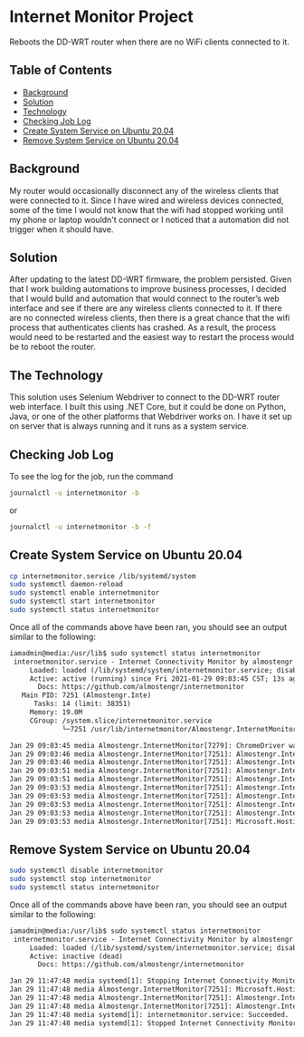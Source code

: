 # Internet Monitor Project

Reboots the DD-WRT router when there are no WiFi clients connected to it.

## Table of Contents

* [Background](#background)
* [Solution](#solution)
* [Technology](#the-technology)
* [Checking Job Log](#checking-job-log)
* [Create System Service on Ubuntu 20.04](#create-system-service-on-ubuntu-2004)
* [Remove System Service on Ubuntu 20.04](#remove-system-service-on-ubuntu-2004)

## Background

My router would occasionally disconnect any of the wireless clients that were connected to it. Since
I have wired and wireless devices connected, some of the time I would not know that the wifi had
stopped working until my phone or laptop wouldn't connect or I noticed that a automation did not
trigger when it should have.

## Solution

After updating to the latest DD-WRT firmware, the problem persisted.  Given that I work building
automations to improve business processes, I decided that I would build and automation that would
connect to the router’s web interface and see if there are any wireless clients connected to it.
If there are no connected wireless clients, then there is a great chance that the wifi process that
authenticates clients has crashed.  As a result, the process would need to be restarted and the easiest
way to restart the process would be to reboot the router.

## The Technology

This solution uses Selenium Webdriver to connect to the DD-WRT router web interface. I built this using
.NET Core, but it could be done on Python, Java, or one of the other platforms that Webdriver works on.
I have it set up on server that is always running and it runs as a system service.

## Checking Job Log

To see the log for the job, run the command

```sh
journalctl -u internetmonitor -b
```

or

```sh
journalctl -u internetmonitor -b -f
```

## Create System Service on Ubuntu 20.04

```bash
cp internetmonitor.service /lib/systemd/system
sudo systemctl daemon-reload
sudo systemctl enable internetmonitor
sudo systemctl start internetmonitor
sudo systemctl status internetmonitor
```

Once all of the commands above have been ran, you should see an output similar to the following:

```txt
iamadmin@media:/usr/lib$ sudo systemctl status internetmonitor
 internetmonitor.service - Internet Connectivity Monitor by almostengr
     Loaded: loaded (/lib/systemd/system/internetmonitor.service; disabled; vendor preset: enabled)
     Active: active (running) since Fri 2021-01-29 09:03:45 CST; 13s ago
       Docs: https://github.com/almostengr/internetmonitor
   Main PID: 7251 (Almostengr.Inte)
      Tasks: 14 (limit: 38351)
     Memory: 19.0M
     CGroup: /system.slice/internetmonitor.service
             └─7251 /usr/lib/internetmonitor/Almostengr.InternetMonitor

Jan 29 09:03:45 media Almostengr.InternetMonitor[7279]: ChromeDriver was started successfully.
Jan 29 09:03:46 media Almostengr.InternetMonitor[7251]: Almostengr.InternetMonitor.Worker[0] Performing checks at 01/29/2021 09:03:46 -06:00
Jan 29 09:03:46 media Almostengr.InternetMonitor[7251]: Almostengr.InternetMonitor.Worker[0] Converting router URL
Jan 29 09:03:51 media Almostengr.InternetMonitor[7251]: Almostengr.InternetMonitor.Worker[0] Wireless clients are connected. 11 devices found
Jan 29 09:03:51 media Almostengr.InternetMonitor[7251]: Almostengr.InternetMonitor.Worker[0] Checking the modem status page
Jan 29 09:03:53 media Almostengr.InternetMonitor[7251]: Almostengr.InternetMonitor.Worker[0] Checking the CM State page
Jan 29 09:03:53 media Almostengr.InternetMonitor[7251]: Almostengr.InternetMonitor.Worker[0] Browser has been closed
Jan 29 09:03:53 media Almostengr.InternetMonitor[7251]: Almostengr.InternetMonitor.Worker[0] Done performing checks at 01/29/2021 09:03:53 -06:00
Jan 29 09:03:53 media Almostengr.InternetMonitor[7251]: Almostengr.InternetMonitor.Worker[0] Sleeping for 600 seconds
Jan 29 09:03:53 media Almostengr.InternetMonitor[7251]: Microsoft.Hosting.Lifetime[0] Application started. Hosting environment: Production; Content root path>
```

## Remove System Service on Ubuntu 20.04

```sh
sudo systemctl disable internetmonitor
sudo systemctl stop internetmonitor
sudo systemctl status internetmonitor
```

Once all of the commands above have been ran, you should see an output similar to the following:

```txt
iamadmin@media:/usr/lib$ sudo systemctl status internetmonitor
 internetmonitor.service - Internet Connectivity Monitor by almostengr
     Loaded: loaded (/lib/systemd/system/internetmonitor.service; disabled; vendor preset: enabled)
     Active: inactive (dead)
       Docs: https://github.com/almostengr/internetmonitor

Jan 29 11:47:48 media systemd[1]: Stopping Internet Connectivity Monitor by almostengr...
Jan 29 11:47:48 media Almostengr.InternetMonitor[7251]: Microsoft.Hosting.Lifetime[0] Application is shutting down...
Jan 29 11:47:48 media Almostengr.InternetMonitor[7251]: Almostengr.InternetMonitor.Worker[0] Shutting down monitor
Jan 29 11:47:48 media Almostengr.InternetMonitor[7251]: Almostengr.InternetMonitor.Worker[0] Browser has been closed
Jan 29 11:47:48 media systemd[1]: internetmonitor.service: Succeeded.
Jan 29 11:47:48 media systemd[1]: Stopped Internet Connectivity Monitor by almostengr.
```
